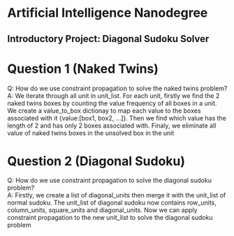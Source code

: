 # Artificial Intelligence Nanodegree
## Introductory Project: Diagonal Sudoku Solver

# Question 1 (Naked Twins)
Q: How do we use constraint propagation to solve the naked twins problem?  
A: We iterate through all unit in unit_list. For each unit, firstly we find the 2 naked twins boxes by counting the value frequency of all boxes in a unit. We create a value_to_box dictionay to map each value to the boxes associated with it  {value:[box1, box2, ...]}. Then we find which value has the length of 2 and has only 2 boxes associated with. Finaly, we eliminate all value of naked twins boxes in the unsolved box in the unit

# Question 2 (Diagonal Sudoku)
Q: How do we use constraint propagation to solve the diagonal sudoku problem?  
A: Firstly, we create a list of diagonal_units then merge it with the unit_list of normal sudoku. The unit_list of diagonal sudoku now contains row_units, column_units, square_units and diagonal_units. Now we can apply constraint propagation to the new unit_list to solve the diagonal sudoku problem

